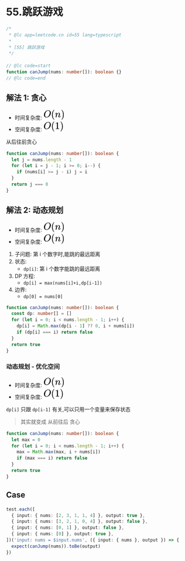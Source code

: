 # 55.跳跃游戏

```ts
/*
 * @lc app=leetcode.cn id=55 lang=typescript
 *
 * [55] 跳跃游戏
 */

// @lc code=start
function canJump(nums: number[]): boolean {}
// @lc code=end
```

## 解法 1: 贪心

- 时间复杂度: <!-- $O(n)$ --> <img style="transform: translateY(0.1em); background: white;" src="./svg/o-n.svg" alt="O(n)">
- 空间复杂度: <!-- $O(1))$ --> <img style="transform: translateY(0.1em); background: white;" src="./svg/o-1.svg" alt="O(1)">

从后往前贪心

```ts
function canJump(nums: number[]): boolean {
  let j = nums.length - 1
  for (let i = j - 1; i >= 0; i--) {
    if (nums[i] >= j - i) j = i
  }
  return j === 0
}
```

## 解法 2: 动态规划

- 时间复杂度: <!-- $O(n)$ --> <img style="transform: translateY(0.1em); background: white;" src="./svg/o-n.svg" alt="O(n)">
- 空间复杂度: <!-- $O(n))$ --> <img style="transform: translateY(0.1em); background: white;" src="./svg/o-n.svg" alt="O(n)">

1. 子问题: 第 i 个数字时,能跳的最远距离
2. 状态:
   - `dp[i]`: 第 i 个数字能跳的最远距离
3. DP 方程:
   - `dp[i] = max(nums[i]+i,dp[i-1])`
4. 边界:
   - `dp[0] = nums[0]`

```ts
function canJump(nums: number[]): boolean {
  const dp: number[] = []
  for (let i = 0; i < nums.length - 1; i++) {
    dp[i] = Math.max(dp[i - 1] ?? 0, i + nums[i])
    if (dp[i] === i) return false
  }
  return true
}
```

### 动态规划 - 优化空间

- 时间复杂度: <!-- $O(n)$ --> <img style="transform: translateY(0.1em); background: white;" src="./svg/o-n.svg" alt="O(n)">
- 空间复杂度: <!-- $O(1))$ --> <img style="transform: translateY(0.1em); background: white;" src="./svg/o-1.svg" alt="O(1)">

`dp[i]` 只跟 `dp[i-1]` 有关,可以只用一个变量来保存状态

> 其实就变成 从前往后 贪心

```ts
function canJump(nums: number[]): boolean {
  let max = 0
  for (let i = 0; i < nums.length - 1; i++) {
    max = Math.max(max, i + nums[i])
    if (max === i) return false
  }
  return true
}
```

## Case

```ts
test.each([
  { input: { nums: [2, 3, 1, 1, 4] }, output: true },
  { input: { nums: [3, 2, 1, 0, 4] }, output: false },
  { input: { nums: [0, 1] }, output: false },
  { input: { nums: [0] }, output: true },
])('input: nums = $input.nums', ({ input: { nums }, output }) => {
  expect(canJump(nums)).toBe(output)
})
```
